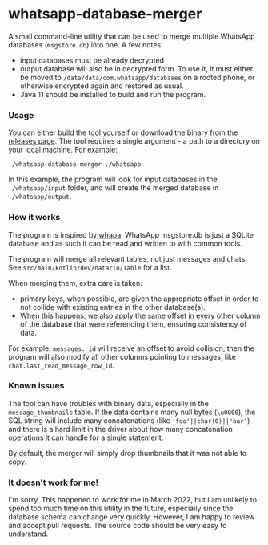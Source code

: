 # whatsapp-database-merger

A small command-line utility that can be used to merge multiple WhatsApp databases (`msgstore.db`) into one.
A few notes:
- input databases must be already decrypted
- output database will also be in decrypted form. To use it, it must either be moved to `/data/data/com.whatsapp/databases` on a rooted phone,
  or otherwise encrypted again and restored as usual.
- Java 11 should be installed to build and run the program.

### Usage

You can either build the tool yourself or download the binary from the [releases page](https://github.com/natario1/whatsapp-database-merger/releases).
The tool requires a single argument - a path to a directory on your local machine. For example:

```
./whatsapp-database-merger ./whatsapp
```

In this example, the program will look for input databases in the `./whatsapp/input` folder, and will create the merged database in `./whatsapp/output`.

### How it works

The program is inspired by [whapa](https://github.com/B16f00t/whapa). WhatsApp msgstore.db is just a SQLite database
and as such it can be read and written to with common tools.

The program will merge all relevant tables, not just messages and chats. See `src/main/kotlin/dev/natario/Table` for a list.

When merging them, extra care is taken:
- primary keys, when possible, are given the appropriate offset in order to not collide with existing entries in the other
  database(s).
- When this happens, we also apply the same offset in every other column of the database that were 
  referencing them, ensuring consistency of data.

For example, `messages._id` will receive an offset to avoid collision, then the program will also
modify all other columns pointing to messages, like `chat.last_read_message_row_id`.

### Known issues

The tool can have troubles with binary data, especially in the `message_thumbnails` table. If the data contains many null bytes (`\u0000`),
the SQL string will include many concatenations (like `'foo'||char(0)||'bar'`) and there is a hard limit in the driver about 
how many concatenation operations it can handle for a single statement.

By default, the merger will simply drop thumbnails that it was not able to copy.

### It doesn't work for me!

I'm sorry. This happened to work for me in March 2022, but I am unlikely to spend too much time on this utility in the future,
especially since the database schema can change very quickly. However, I am happy to review and accept pull requests. 
The source code should be very easy to understand.

